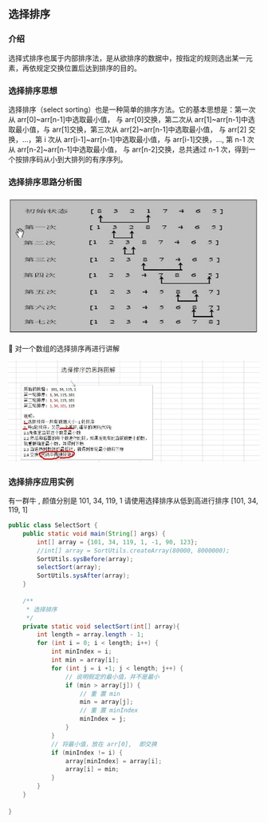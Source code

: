 ## 选择排序

### 介绍
选择式排序也属于内部排序法，是从欲排序的数据中，按指定的规则选出某一元素，再依规定交换位置后达到排序的目的。

### 选择排序思想

选择排序（select sorting）也是一种简单的排序方法。它的基本思想是：第一次从 arr[0]~arr[n-1]中选取最小值，
 与 arr[0]交换，第二次从 arr[1]~arr[n-1]中选取最小值，与 arr[1]交换，第三次从 arr[2]~arr[n-1]中选取最小值，
 与 arr[2] 交换，…，第 i 次从 arr[i-1]~arr[n-1]中选取最小值，与 arr[i-1]交换，…, 
 第 n-1 次从 arr[n-2]~arr[n-1]中选取最小值， 与 arr[n-2]交换，总共通过 n-1 次，得到一个按排序码从小到大排列的有序序列。
 
###  选择排序思路分析图

![SelectSort](img/SelectSort.jpg)

	对一个数组的选择排序再进行讲解

![SelectSort](img/SelectSort01.jpg)

### 选择排序应用实例

有一群牛 ,  颜值分别是 101, 34, 119, 1 请使用选择排序从低到高进行排序 [101, 34, 119, 1]
```java
public class SelectSort {
    public static void main(String[] args) {
        int[] array = {101, 34, 119, 1, -1, 90, 123};
        //int[] array = SortUtils.createArray(80000, 8000000);
        SortUtils.sysBefore(array);
        selectSort(array);
        SortUtils.sysAfter(array);
    }

    /**
     * 选择排序
     */
    private static void selectSort(int[] array){
        int length = array.length - 1;
        for (int i = 0; i < length; i++) {
            int minIndex = i;
            int min = array[i];
            for (int j = i +1; j < length; j++) {
                // 说明假定的最小值，并不是最小
                if (min > array[j]) {
                    // 重 置 min
                    min = array[j];
                    // 重 置 minIndex
                    minIndex = j;
                }
            }
            // 将最小值，放在 arr[0],  即交换
            if (minIndex != i) {
                array[minIndex] = array[i];
                array[i] = min;
            }
        }
    }

}
```



